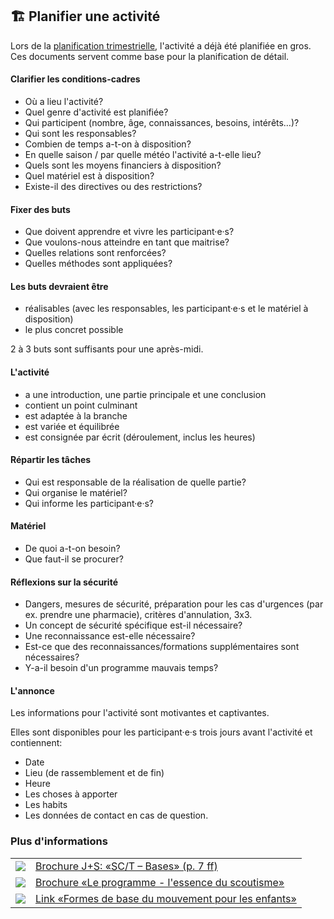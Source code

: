 🏗️ Planifier une activité
----------------

Lors de la [planification trimestrielle](/article/quartalsprogramm_fr), l'activité a déjà été planifiée en gros. Ces documents servent comme base pour la planification de détail.

#### Clarifier les conditions-cadres

*   Où a lieu l'activité?
*   Quel genre d'activité est planifiée?
*   Qui participent (nombre, âge, connaissances, besoins, intérêts…)?
*   Qui sont les responsables?
*   Combien de temps a-t-on à disposition?
*   En quelle saison / par quelle météo l'activité a-t-elle lieu?
*   Quels sont les moyens financiers à disposition?
*   Quel matériel est à disposition?
*   Existe-il des directives ou des restrictions?

#### Fixer des buts

*   Que doivent apprendre et vivre les participant·e·s?
*   Que voulons-nous atteindre en tant que maitrise?
*   Quelles relations sont renforcées?
*   Quelles méthodes sont appliquées?

#### Les buts devraient être

*   réalisables (avec les responsables, les participant·e·s et le matériel à disposition)
*   le plus concret possible

2 à 3 buts sont suffisants pour une après-midi.

#### L'activité

*   a une introduction, une partie principale et une conclusion
*   contient un point culminant
*   est adaptée à la branche
*   est variée et équilibrée
*   est consignée par écrit (déroulement, inclus les heures)

#### Répartir les tâches

*   Qui est responsable de la réalisation de quelle partie?
*   Qui organise le matériel?
*   Qui informe les participant·e·s?

#### Matériel

*   De quoi a-t-on besoin?
*   Que faut-il se procurer?

#### Réflexions sur la sécurité
*   Dangers, mesures de sécurité, préparation pour les cas d'urgences (par ex. prendre une pharmacie), critères d'annulation, 3x3.
*   Un concept de sécurité spécifique est-il nécessaire?
*   Une reconnaissance est-elle nécessaire?
*   Est-ce que des reconnaissances/formations supplémentaires sont nécessaires?
*   Y-a-il besoin d'un programme mauvais temps?

#### L'annonce

Les informations pour l'activité sont motivantes et captivantes.

Elles sont disponibles pour les participant·e·s trois jours avant l'activité et contiennent:

*   Date
*   Lieu (de rassemblement et de fin)
*   Heure
*   Les choses à apporter
*   Les habits
*   Les données de contact en cas de question.

### Plus d'informations
| | |
|---|---|
| [![](images/piktos/2_JundS.png)][1] | [Brochure J+S: «SC/T – Bases» (p. 7 ff)][1] |
| [![](images/piktos/5_Programm.png)][2] | [Brochure «Le programme - l'essence du scoutisme»][2] |
| [![](images/piktos/www.png)][3] | [Link «Formes de base du mouvement pour les enfants»][3] |

[1]: https://pfadi.swiss/media/files/0c/2014brolstgrundlagenf2.pdf
[2]: https://issuu.com/pbs-msds-mss/docs/rz_05_programm_fr_201607_issuu
[3]: https://pfadi.swiss/media/files/58/j-s-kids_aide_memoire_des_modules_ludiques_et_sportifs_varies_f.pdf